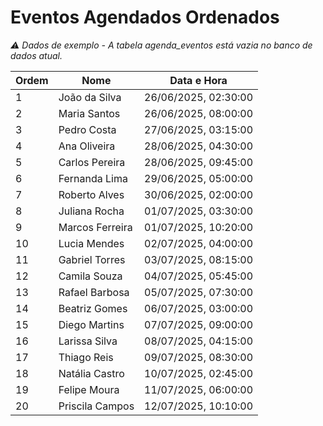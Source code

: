 # Eventos Agendados Ordenados

*⚠️ Dados de exemplo - A tabela agenda_eventos está vazia no banco de dados atual.*

| Ordem | Nome               | Data e Hora            |
|-------|--------------------|------------------------|
| 1     | João da Silva      | 26/06/2025, 02:30:00 |
| 2     | Maria Santos       | 26/06/2025, 08:00:00 |
| 3     | Pedro Costa        | 27/06/2025, 03:15:00 |
| 4     | Ana Oliveira       | 28/06/2025, 04:30:00 |
| 5     | Carlos Pereira     | 28/06/2025, 09:45:00 |
| 6     | Fernanda Lima      | 29/06/2025, 05:00:00 |
| 7     | Roberto Alves      | 30/06/2025, 02:00:00 |
| 8     | Juliana Rocha      | 01/07/2025, 03:30:00 |
| 9     | Marcos Ferreira    | 01/07/2025, 10:20:00 |
| 10     | Lucia Mendes       | 02/07/2025, 04:00:00 |
| 11     | Gabriel Torres     | 03/07/2025, 08:15:00 |
| 12     | Camila Souza       | 04/07/2025, 05:45:00 |
| 13     | Rafael Barbosa     | 05/07/2025, 07:30:00 |
| 14     | Beatriz Gomes      | 06/07/2025, 03:00:00 |
| 15     | Diego Martins      | 07/07/2025, 09:00:00 |
| 16     | Larissa Silva      | 08/07/2025, 04:15:00 |
| 17     | Thiago Reis        | 09/07/2025, 08:30:00 |
| 18     | Natália Castro     | 10/07/2025, 02:45:00 |
| 19     | Felipe Moura       | 11/07/2025, 06:00:00 |
| 20     | Priscila Campos    | 12/07/2025, 10:10:00 |
